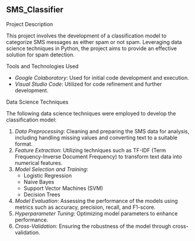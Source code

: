 ## SMS_Classifier

Project Description

This project involves the development of a classification model to categorize SMS messages as either spam or not spam. Leveraging data science techniques in Python, the project aims to provide an effective solution for spam detection.

Tools and Technologies Used

- *Google Colaboratory*: Used for initial code development and execution.
- *Visual Studio Code*: Utilized for code refinement and further development.

Data Science Techniques

The following data science techniques were employed to develop the classification model:

1. *Data Preprocessing*: Cleaning and preparing the SMS data for analysis, including handling missing values and converting text to a suitable format.
2. *Feature Extraction*: Utilizing techniques such as TF-IDF (Term Frequency-Inverse Document Frequency) to transform text data into numerical features.
3. *Model Selection and Training*:
   - Logistic Regression
   - Naive Bayes
   - Support Vector Machines (SVM)
   - Decision Trees
4. *Model Evaluation*: Assessing the performance of the models using metrics such as accuracy, precision, recall, and F1-score.
5. *Hyperparameter Tuning*: Optimizing model parameters to enhance performance.
6. *Cross-Validation*: Ensuring the robustness of the model through cross-validation.
